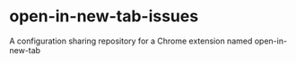 # open-in-new-tab-issues
A configuration sharing repository for a Chrome extension named open-in-new-tab
